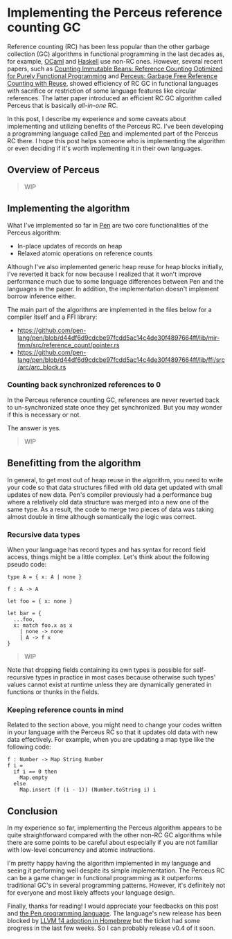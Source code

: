 # Implementing the Perceus reference counting GC

Reference counting (RC) has been less popular than the other garbage collection (GC) algorithms in functional programming in the last decades as, for example, [OCaml][ocaml] and [Haskell][haskell] use non-RC ones. However, several recent papers, such as [Counting Immutable Beans: Reference Counting Optimized for Purely Functional Programming][immutable beans] and [Perceus: Garbage Free Reference Counting with Reuse][perceus], showed efficiency of RC GC in functional languages with sacrifice or restriction of some language features like circular references. The latter paper introduced an efficient RC GC algorithm called Perceus that is basically _all-in-one_ RC.

In this post, I describe my experience and some caveats about implementing and utilizing benefits of the Perceus RC. I've been developing a programming language called [Pen](https://github.com/pen-lang/pen) and implemented part of the Perceus RC there. I hope this post helps someone who is implementing the algorithm or even deciding if it's worth implementing it in their own languages.

## Overview of Perceus

> WIP

## Implementing the algorithm

What I've implemented so far in [Pen][pen] are two core functionalities of the Perceus algorithm:

- In-place updates of records on heap
- Relaxed atomic operations on reference counts

Although I've also implemented generic heap reuse for heap blocks initially, I've reverted it back for now because I realized that it won't improve performance much due to some language differences between Pen and the languages in the paper. In addition, the implementation doesn't implement borrow inference either.

The main part of the algorithms are implemented in the files below for a compiler itself and a FFI library:

- https://github.com/pen-lang/pen/blob/d44df6d9cdcbe97fcdd5ac14c4de30f4897664ff/lib/mir-fmm/src/reference_count/pointer.rs
- https://github.com/pen-lang/pen/blob/d44df6d9cdcbe97fcdd5ac14c4de30f4897664ff/lib/ffi/src/arc/arc_block.rs

### Counting back synchronized references to 0

In the Perceus reference counting GC, references are never reverted back to un-synchronized state once they get synchronized. But you may wonder if this is necessary or not.

The answer is yes.

> WIP

## Benefitting from the algorithm

In general, to get most out of heap reuse in the algorithm, you need to write your code so that data structures filled with old data get updated with small updates of new data. Pen's compiler previously had a performance bug where a relatively old data structure was merged into a new one of the same type. As a result, the code to merge two pieces of data was taking almost double in time although semantically the logic was correct.

### Recursive data types

When your language has record types and has syntax for record field access, things might be a little complex. Let's think about the following pseudo code:

```
type A = { x: A | none }

f : A -> A

let foo = { x: none }

let bar = {
  ...foo,
  x: match foo.x as x
    | none -> none
    | A -> f x
}
```

> WIP

Note that dropping fields containing its own types is possible for self-recursive types in practice in most cases because otherwise such types' values cannot exist at runtime unless they are dynamically generated in functions or thunks in the fields.

### Keeping reference counts in mind

Related to the section above, you might need to change your codes written in your language with the Perceus RC so that it updates old data with new data effectively. For example, when you are updating a map type like the following code:

```pen
f : Number -> Map String Number
f i =
  if i == 0 then
    Map.empty
  else
    Map.insert (f (i - 1)) (Number.toString i) i
```

## Conclusion

In my experience so far, implementing the Perceus algorithm appears to be quite straightforward compared with the other non-RC GC algorithms while there are some points to be careful about especially if you are not familiar with low-level concurrency and atomic instructions.

I'm pretty happy having the algorithm implemented in my language and seeing it performing well despite its simple implementation. The Perceus RC can be a game changer in functional programming as it outperforms traditional GC's in several programming patterns. However, it's definitely not for everyone and most likely affects your language design.

Finally, thanks for reading! I would appreciate your feedbacks on this post and [the Pen programming language][pen]. The language's new release has been blocked by [LLVM 14 adoption in Homebrew](https://github.com/Homebrew/homebrew-core/pull/97618) but the ticket had some progress in the last few weeks. So I can probably release v0.4 of it soon.

[pen]: https://github.com/pen-lang/pen
[ocaml]: https://ocaml.org/
[haskell]: https://www.haskell.org/
[immutable beans]: https://arxiv.org/abs/1908.05647
[perceus]: https://www.microsoft.com/en-us/research/publication/perceus-garbage-free-reference-counting-with-reuse/

